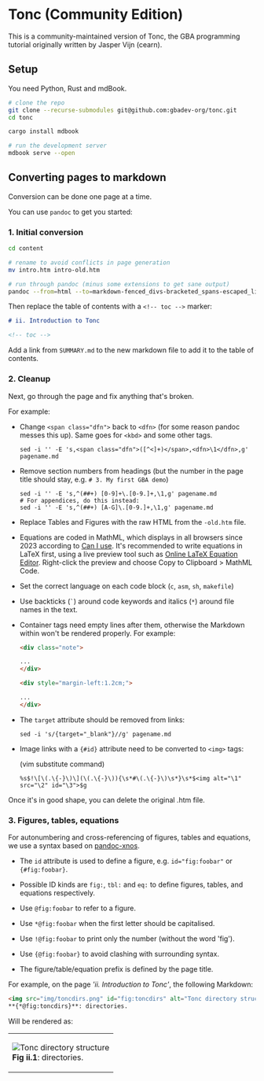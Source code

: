 # Tonc (Community Edition)

This is a community-maintained version of Tonc, the GBA programming tutorial originally written by Jasper Vijn (cearn).

## Setup

You need Python, Rust and mdBook.

```sh
# clone the repo
git clone --recurse-submodules git@github.com:gbadev-org/tonc.git
cd tonc

cargo install mdbook

# run the development server
mdbook serve --open
```

## Converting pages to markdown

Conversion can be done one page at a time.

You can use `pandoc` to get you started:

### 1. Initial conversion

```sh
cd content

# rename to avoid conflicts in page generation
mv intro.htm intro-old.htm

# run through pandoc (minus some extensions to get sane output)
pandoc --from=html --to=markdown-fenced_divs-bracketed_spans-escaped_line_breaks-smart --wrap=none -o intro.md intro-old.htm
```

Then replace the table of contents with a `<!-- toc -->` marker:

```md
# ii. Introduction to Tonc

<!-- toc -->
```

Add a link from `SUMMARY.md` to the new markdown file to add it to the table of contents.

### 2. Cleanup

Next, go through the page and fix anything that's broken.

For example:

*   Change `<span class="dfn">` back to `<dfn>` (for some reason pandoc messes this up). Same goes for `<kbd>` and some other tags.

    ```
    sed -i '' -E 's,<span class="dfn">([^<]+)</span>,<dfn>\1</dfn>,g' pagename.md
    ```

*   Remove section numbers from headings (but the number in the page title should stay, e.g. `# 3. My first GBA demo`)

    ```
    sed -i '' -E 's,^(##+) [0-9]+\.[0-9.]+,\1,g' pagename.md
    # For appendices, do this instead:
    sed -i '' -E 's,^(##+) [A-G]\.[0-9.]+,\1,g' pagename.md
    ```

*   Replace Tables and Figures with the raw HTML from the `-old.htm` file.

*   Equations are coded in MathML, which displays in all browsers since 2023 according to [Can I use](https://caniuse.com/mathml).
    It's recommended to write equations in LaTeX first, using a live preview tool such as [Online LaTeX Equation Editor](https://latexeditor.lagrida.com/).
    Right-click the preview and choose Copy to Clipboard > MathML Code.

*   Set the correct language on each code block (`c`, `asm`, `sh`, `makefile`)

*   Use backticks (`` ` ``) around code keywords and italics (`*`) around file names in the text.

*   Container tags need empty lines after them, otherwise the Markdown within won't be rendered properly. For example:

    ```html
    <div class="note">

    ...
    </div>

    <div style="margin-left:1.2cm;">

    ...
    </div>
    ```

*   The `target` attribute should be removed from links:

    ```
    sed -i 's/{target="_blank"}//g' pagename.md
    ```

*  Image links with a `{#id}` attribute need to be converted to `<img>` tags:

    (vim substitute command)
    ```
    %s$!\[\(.\{-}\)\](\(.\{-}\)){\s*#\(.\{-}\)\s*}\s*$<img alt="\1" src="\2" id="\3">$g
    ```

Once it's in good shape, you can delete the original .htm file.

### 3. Figures, tables, equations

For autonumbering and cross-referencing of figures, tables and equations, we use a syntax based on [pandoc-xnos](https://github.com/tomduck/pandoc-xnos).


* The `id` attribute is used to define a figure, e.g. `id="fig:foobar"` or `{#fig:foobar}`.

* Possible ID kinds are `fig:`, `tbl:` and `eq:` to define figures, tables, and equations respectively.

* Use `@fig:foobar` to refer to a figure.

* Use `*@fig:foobar` when the first letter should be capitalised.

* Use `!@fig:foobar` to print only the number (without the word 'fig').

* Use `{@fig:foobar}` to avoid clashing with surrounding syntax.

* The figure/table/equation prefix is defined by the page title.


For example, on the page *'ii. Introduction to Tonc'*, the following Markdown:

```html
<img src="img/toncdirs.png" id="fig:toncdirs" alt="Tonc directory structure">
**{*@fig:toncdirs}**: directories.
```

Will be rendered as:

<table>
 <tr>
  <td>
   <p>
   <img alt="Tonc directory structure" id="fig:toncdirs" src="content/img/toncdirs.png"><br>
    <strong>Fig ii.1</strong>: directories.
    </p>
  </td>
 </tr>
</table>
